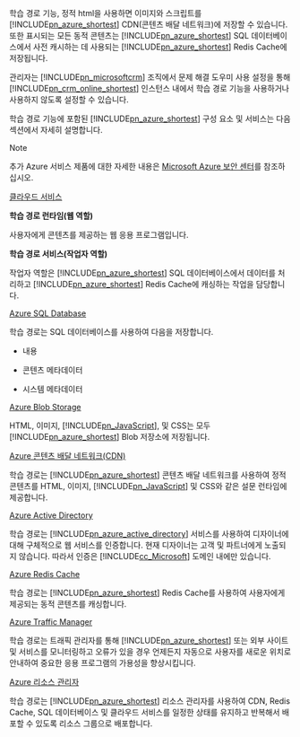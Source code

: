 학습 경로 기능, 정적 html을 사용하면 이미지와 스크립트를 [!INCLUDE[pn_azure_shortest](pn-azure-shortest.md)] CDN(콘텐츠 배달 네트워크)에 저장할 수 있습니다. 또한 표시되는 모든 동적 콘텐츠는 [!INCLUDE[pn_azure_shortest](pn-azure-shortest.md)] SQL 데이터베이스에서 사전 캐시하는 데 사용되는 [!INCLUDE[pn_azure_shortest](pn-azure-shortest.md)] Redis Cache에 저장됩니다.  
  
 관리자는 [!INCLUDE[pn_microsoftcrm](pn-microsoftcrm.md)] 조직에서 문제 해결 도우미 사용 설정을 통해 [!INCLUDE[pn_crm_online_shortest](pn-crm-online-shortest.md)] 인스턴스 내에서 학습 경로 기능을 사용하거나 사용하지 않도록 설정할 수 있습니다.  
  
 학습 경로 기능에 포함된 [!INCLUDE[pn_azure_shortest](pn-azure-shortest.md)] 구성 요소 및 서비스는 다음 섹션에서 자세히 설명합니다.  
  
> [!NOTE]
>  추가 Azure 서비스 제품에 대한 자세한 내용은 [Microsoft Azure 보안 센터](https://azure.microsoft.com/support/trust-center/)를 참조하십시오.  
  
 [클라우드 서비스](https://azure.microsoft.com/services/cloud-services/)  
  
 **학습 경로 런타임(웹 역할)**  
  
 사용자에게 콘텐츠를 제공하는 웹 응용 프로그램입니다.  
  
 **학습 경로 서비스(작업자 역할)**  
  
 작업자 역할은 [!INCLUDE[pn_azure_shortest](pn-azure-shortest.md)] SQL 데이터베이스에서 데이터를 처리하고 [!INCLUDE[pn_azure_shortest](pn-azure-shortest.md)] Redis Cache에 캐싱하는 작업을 담당합니다.  
  
 [Azure SQL Database](https://azure.microsoft.com/services/sql-database/)  
  
 학습 경로는 SQL 데이터베이스를 사용하여 다음을 저장합니다.  
  
-   내용  
  
-   콘텐츠 메타데이터  
  
-   시스템 메타데이터  
  
 [Azure Blob Storage](https://azure.microsoft.com/services/storage/)  
  
 HTML, 이미지, [!INCLUDE[pn_JavaScript](pn-javascript.md)], 및 CSS는 모두 [!INCLUDE[pn_azure_shortest](pn-azure-shortest.md)] Blob 저장소에 저장됩니다.  
  
 [Azure 콘텐츠 배달 네트워크(CDN)](https://azure.microsoft.com/services/cdn/)  
  
 학습 경로는 [!INCLUDE[pn_azure_shortest](pn-azure-shortest.md)] 콘텐츠 배달 네트워크를 사용하여 정적 콘텐츠를 HTML, 이미지, [!INCLUDE[pn_JavaScript](pn-javascript.md)] 및 CSS와 같은 설문 런타임에 제공합니다.  
  
 [Azure Active Directory](https://azure.microsoft.com/services/active-directory/)  
  
 학습 경로는 [!INCLUDE[pn_azure_active_directory](pn-azure-active-directory.md)] 서비스를 사용하여 디자이너에 대해 구체적으로 웹 서비스를 인증합니다. 현재 디자이너는 고객 및 파트너에게 노출되지 않습니다. 따라서 인증은 [!INCLUDE[cc_Microsoft](cc-microsoft.md)] 도메인 내에만 있습니다.  
  
 [Azure Redis Cache](https://azure.microsoft.com/services/cache/)  
  
 학습 경로는 [!INCLUDE[pn_azure_shortest](pn-azure-shortest.md)] Redis Cache를 사용하여 사용자에게 제공되는 동적 콘텐츠를 캐싱합니다.  
  
 [Azure Traffic Manager](https://azure.microsoft.com/services/traffic-manager/)  
  
 학습 경로는 트래픽 관리자를 통해 [!INCLUDE[pn_azure_shortest](pn-azure-shortest.md)] 또는 외부 사이트 및 서비스를 모니터링하고 오류가 있을 경우 언제든지 자동으로 사용자를 새로운 위치로 안내하여 중요한 응용 프로그램의 가용성을 향상시킵니다.  
  
 [Azure 리소스 관리자](https://azure.microsoft.com/features/resource-manager/)  
  
 학습 경로는 [!INCLUDE[pn_azure_shortest](pn-azure-shortest.md)] 리소스 관리자를 사용하여 CDN, Redis Cache, SQL 데이터베이스 및 클라우드 서비스를 일정한 상태를 유지하고 반복해서 배포할 수 있도록 리소스 그룹으로 배포합니다.